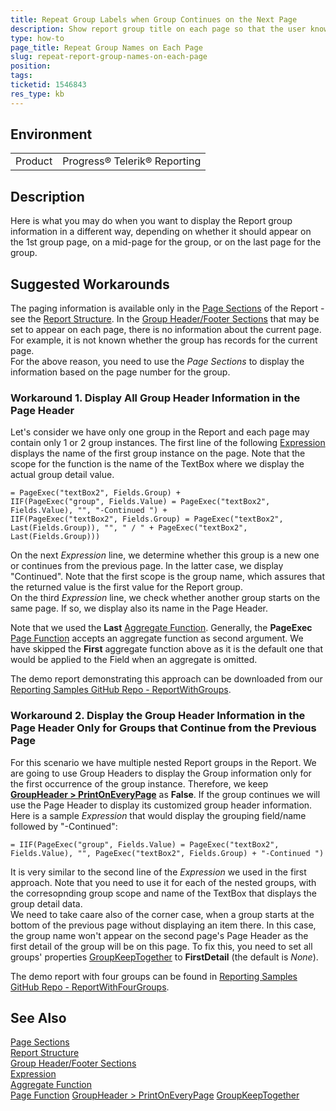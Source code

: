 ```yaml
---
title: Repeat Group Labels when Group Continues on the Next Page
description: Show report group title on each page so that the user know when it begins and when continues
type: how-to
page_title: Repeat Group Names on Each Page
slug: repeat-report-group-names-on-each-page
position: 
tags: 
ticketid: 1546843
res_type: kb
---
```


## Environment
<table>
	<tbody>
		<tr>
			<td>Product</td>
			<td>Progress® Telerik® Reporting</td>
		</tr>
	</tbody>
</table>


## Description
Here is what you may do when you want to display the Report group information in a different way, depending on whether it should appear on the 1st group page, 
on a mid-page for the group, or on the last page for the group.

## Suggested Workarounds
The paging information is available only in the [Page Sections](../designing-reports-creating-page-headers-and-footers) of the Report - see the 
[Report Structure](../designing-reports-understanding-report-structure). In the [Group Header/Footer Sections](../data-items-how-to-add-groups-to-report-item) that may be 
set to appear on each page, there is no information about the current page. For example, it is not known whether the group has records for the current page.  
For the above reason, you need to use the _Page Sections_ to display the information based on the page number for the group.  

### Workaround 1. Display All Group Header Information in the Page Header
Let's consider we have only one group in the Report and each page may contain only 1 or 2 group instances. The first line of the following [Expression](../report-expressions) displays the name of the first group instance on the page. Note that the scope for the function is the name of the TextBox where we display the actual group detail value.
```
= PageExec("textBox2", Fields.Group) + 
IIF(PageExec("group", Fields.Value) = PageExec("textBox2", Fields.Value), "", "-Continued ") + 
IIF(PageExec("textBox2", Fields.Group) = PageExec("textBox2", Last(Fields.Group)), "", " / " + PageExec("textBox2", Last(Fields.Group)))
```
On the next _Expression_ line, we determine whether this group is a new one or continues from the previous page. In the latter case, we display "Continued". 
Note that the first scope is the group name, which assures that the returned value is the first value for the Report group.  
On the third _Expression_ line, we check whether another group starts on the same page. If so, we display also its name in the Page Header.  

Note that we used the __Last__ [Aggregate Function](../expressions-aggregate-functions). Generally, the __PageExec__ [Page Function](../expressions-page-functions) accepts an aggregate function as second argument. We have skipped the __First__ aggregate function above as it is the default one that would be applied to the Field when an aggregate is omitted. 

The demo report demonstrating this approach can be downloaded from our [Reporting Samples GitHub Repo - ReportWithGroups](https://github.com/telerik/reporting-samples/blob/master/ReportWithGroups/ReportWithGroups.trdp).

### Workaround 2. Display the Group Header Information in the Page Header Only for Groups that Continue from the Previous Page
For this scenario we have multiple nested Report groups in the Report. We are going to use Group Headers to display the Group information only for the first occurrence of the group instance. Therefore, we keep __[GroupHeader > PrintOnEveryPage](../p-telerik-reporting-groupsection-printoneverypage)__ as __False__. If the group continues we will use the Page Header to display its customized group header information. Here is a sample _Expression_ that would display the grouping field/name followed by "-Continued":
```
= IIF(PageExec("group", Fields.Value) = PageExec("textBox2", Fields.Value), "", PageExec("textBox2", Fields.Group) + "-Continued ")
```
It is very similar to the second line of the _Expression_ we used in the first approach. Note that you need to use it for each of the nested groups, with the corresopnding group scope and name of the TextBox that displays the group detail data.  
We need to take caare also of the corner case, when a group starts at the bottom of the previous page without displaying an item there. In this case, the group name won't appear on the second page's Page Header as the first detail of the group will be on this page. To fix this, you need to set all groups' properties [GroupKeepTogether](../t-telerik-reporting-groupkeeptogether) to __FirstDetail__ (the default is _None_).  

The demo report with four groups can be found in [Reporting Samples GitHub Repo - ReportWithFourGroups](https://github.com/telerik/reporting-samples/blob/master/ReportWithGroups/ReportWithFourGroups.trdp).

## See Also
[Page Sections](../designing-reports-creating-page-headers-and-footers)  
[Report Structure](../designing-reports-understanding-report-structure)  
[Group Header/Footer Sections](../data-items-how-to-add-groups-to-report-item)  
[Expression](../report-expressions)  
[Aggregate Function](../expressions-aggregate-functions)  
[Page Function](../expressions-page-functions)
[GroupHeader > PrintOnEveryPage](../p-telerik-reporting-groupsection-printoneverypage)
[GroupKeepTogether](../t-telerik-reporting-groupkeeptogether)
